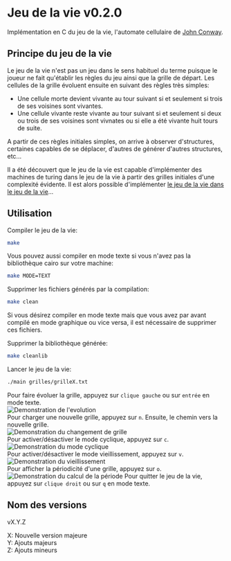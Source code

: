 # Jeu de la vie v0.2.0

Implémentation en C du jeu de la vie, l'automate cellulaire de [John Conway](https://fr.wikipedia.org/wiki/John_Horton_Conway).  

## Principe du jeu de la vie 
Le jeu de la vie n'est pas un jeu dans le sens habituel du terme puisque le joueur
ne fait qu'établir les règles du jeu ainsi que la grille de départ. Les cellules
de la grille évoluent ensuite en suivant des règles très simples:
* Une cellule morte devient vivante au tour suivant si et seulement si trois de 
ses voisines sont vivantes.
* Une cellule vivante reste vivante au tour suivant si et seulement si deux ou 
trois de ses voisines sont vivnates ou si elle a été vivante huit tours de suite.

A partir de ces règles initiales simples, on arrive à observer d'structures,
certaines capables de se déplacer, d'autres de générer d'autres structures, etc...

Il a été découvert que le jeu de la vie est capable d'implémenter des machines de
turing dans le jeu de la vie à partir des grilles initiales d'une complexité évidente. 
Il est alors possible d'implémenter [le jeu de la vie dans le jeu de la vie](https://youtu.be/xP5-iIeKXE8)...

## Utilisation

Compiler le jeu de la vie:
```bash
make
```

Vous pouvez aussi compiler en mode texte si vous n'avez pas la bibliothèque cairo sur votre machine:
```bash
make MODE=TEXT 
```




Supprimer les fichiers générés par la compilation:
```bash
make clean
```
Si vous désirez compiler en mode texte mais que vous avez par avant compilé en mode graphique ou vice versa, il est nécessaire de supprimer ces fichiers.

Supprimer la bibliothèque générée:
```bash
make cleanlib
```

Lancer le jeu de la vie:
```bash
./main grilles/grilleX.txt
```
Pour faire évoluer la grille, appuyez sur `clique gauche` ou sur `entrée` en mode texte.   
![Demonstration de l'evolution](https://i.imgur.com/j7sQv6W.gif)  
Pour charger une nouvelle grille, appuyez sur `n`. Ensuite, le chemin vers la nouvelle grille.   
![Demonstration du changement de grille](https://i.imgur.com/HRa5B03.gif)    
Pour activer/désactiver le mode cyclique, appuyez sur `c`.  
![Demonstration du mode cyclique](https://i.imgur.com/Jpg5Bvc.gif)  
Pour activer/désactiver le mode vieillissement, appuyez sur `v`.   
![Demonstration du vieillissement](https://i.imgur.com/8WMKHHX.gif)  
Pour afficher la périodicité d'une grille, appuyez sur `o`.  
![Demonstration du calcul de la période](https://i.imgur.com/EdJ5a97.gif)
Pour quitter le jeu de la vie, appuyez sur `clique droit` ou sur `q` en mode texte.  
## Nom des versions

vX.Y.Z  

X: Nouvelle version majeure  
Y: Ajouts majeurs  
Z: Ajouts mineurs   
